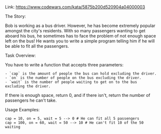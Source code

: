 Link: https://www.codewars.com/kata/5875b200d520904a04000003

The Story:

Bob is working as a bus driver. However, he has become extremely popular amongst the city's residents. With so many passengers wanting to get aboard his bus, he sometimes has to face the problem of not enough space left on the bus! He wants you to write a simple program telling him if he will be able to fit all the passengers.

Task Overview:

You have to write a function that accepts three parameters:

    - `cap` is the amount of people the bus can hold excluding the driver.
    - `on` is the number of people on the bus excluding the driver.
    - `wait` is the number of people waiting to get on to the bus excluding the driver.

If there is enough space, return 0, and if there isn't, return the number of passengers he can't take.

Usage Examples:

```
cap = 10, on = 5, wait = 5 --> 0 # He can fit all 5 passengers
cap = 100, on = 60, wait = 50 --> 10 # He can't fit 10 of the 50 waiting
```
